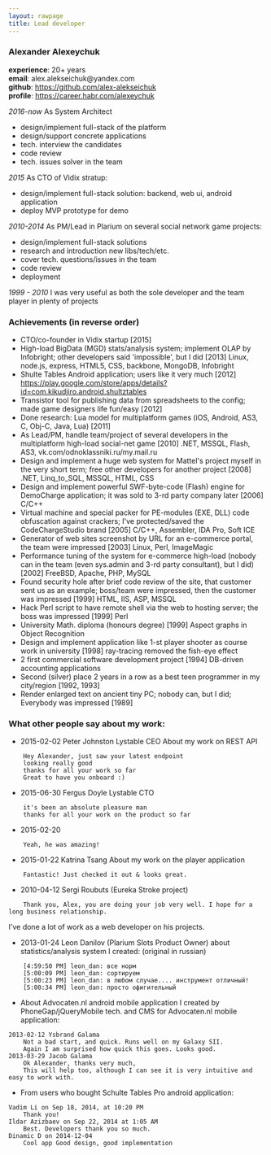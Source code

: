 ```yaml
---
layout: rawpage
title: Lead developer
---
```


### Alexander Alexeychuk

<div><strong>experience</strong>: 20+ years</div>
<div><strong>email</strong>: alex.alekseichuk@yandex.com</div>
<div><strong>github</strong>: <a href="https://github.com/alex-alekseichuk">https://github.com/alex-alekseichuk</a></div>
<div><strong>profile</strong>: <a href="https://career.habr.com/alexeychuk">https://career.habr.com/alexeychuk</a></div>

*2016-now*
As System Architect

- design/implement full-stack of the platform
- design/support concrete applications
- tech. interview the candidates
- code review
- tech. issues solver in the team

*2015*
As CTO of Vidix stratup:

- design/implement full-stack solution:
    backend, web ui, android application
- deploy MVP prototype for demo

*2010-2014*
As PM/Lead in Plarium on several social network game projects:

- design/implement full-stack solutions
- research and introduction new libs/tech/etc.
- cover tech. questions/issues in the team
- code review
- deployment

*1999 - 2010*
I was very useful as both the sole developer and the team player in plenty of projects


### Achievements (in reverse order)

+ CTO/co-founder in Vidix startup [2015]
+ High-load BigData (MGD) stats/analysis system; implement OLAP by Infobright; other developers said 'impossible', but I did [2013]
    Linux, node.js, express, HTML5, CSS, backbone, MongoDB, Infobright
+ Shulte Tables Android application; users like it very much [2012]
    https://play.google.com/store/apps/details?id=com.kikudjiro.android.shultztables
+ Transistor tool for publishing data from spreadsheets to the config; made game designers life fun/easy [2012]
+ Done research: Lua model for multiplatform games (iOS, Android, AS3, C, Obj-C, Java, Lua) [2011]
+ As Lead/PM, handle team/project of several developers in the multiplatform high-load social-net game [2010]
    .NET, MSSQL, Flash, AS3, vk.com/odnoklassniki.ru/my.mail.ru
+ Design and implement a huge web system for Mattel's project myself in the very short term; free other developers for another project [2008]
    .NET, Linq_to_SQL, MSSQL, HTML, CSS
+ Design and implement powerful SWF-byte-code (Flash) engine for DemoCharge application; it was sold to 3-rd party company later [2006]
    C/C++
+ Virtual machine and special packer for PE-modules (EXE, DLL) code obfuscation against crackers; I've protected/saved the CodeChargeStudio brand [2005]
    C/C++, Assembler, IDA Pro, Soft ICE
+ Generator of web sites screenshot by URL for an e-commerce portal, the team were impressed [2003]
    Linux, Perl, ImageMagic
+ Performance tuning of the system for e-commerce high-load (nobody can in the team (even sys.admin and 3-rd party consultant), but I did) [2002]
    FreeBSD, Apache, PHP, MySQL
+ Found security hole after brief code review of the site, that customer sent us as an example; boss/team were impressed, then the customer was impressed [1999]
    HTML, IIS, ASP, MSSQL
+ Hack Perl script to have remote shell via the web to hosting server; the boss was impressed [1999]
    Perl
+ University Math. diploma (honours degree) [1999]
    Aspect graphs in Object Recognition
+ Design and implement application like 1-st player shooter as course work in university [1998]
    ray-tracing removed the fish-eye effect
+ 2 first commercial software development project [1994]
    DB-driven accounting applications
+ Second (silver) place 2 years in a row as a best teen programmer in my city/region [1992, 1993]
+ Render enlarged text on ancient tiny PC; nobody can, but I did; Everybody was impressed [1989]


### What other people say about my work:

- 2015-02-02 Peter Johnston Lystable CEO
About my work on REST API
```
	Hey Alexander, just saw your latest endpoint
	looking really good
	thanks for all your work so far
	Great to have you onboard :)
```

- 2015-06-30 Fergus Doyle Lystable CTO
```
    it's been an absolute pleasure man
    thanks for all your work on the product so far
```
- 2015-02-20
```
	Yeah, he was amazing!
```

- 2015-01-22 Katrina Tsang
About my work on the player application
```
	Fantastic! Just checked it out & looks great.
```

- 2010-04-12 Sergi Roubuts (Eureka Stroke project)
```
	Thank you, Alex, you are doing your job very well. I hope for a long business relationship.
```
I've done a lot of work as a web developer on his projects.

- 2013-01-24 Leon Danilov (Plarium Slots Product Owner) about statistics/analysis system I created:
	(original in russian)
```
    [4:59:50 PM] leon_dan: все норм
    [5:00:09 PM] leon_dan: сортируем
    [5:00:23 PM] leon_dan: в любом случае.... инструмент отличный!
    [5:00:34 PM] leon_dan: просто офигительный
```

- About Advocaten.nl android mobile application I created by PhoneGap/jQueryMobile tech.
and CMS for Advocaten.nl mobile application:
```
2013-02-12 Ysbrand Galama
	Not a bad start, and quick. Runs well on my Galaxy SII.
	Again I am surprised how quick this goes. Looks good.
2013-03-29 Jacob Galama
	Ok Alexander, thanks very much,
	This will help too, although I can see it is very intuitive and easy to work with. 
```

- From users who bought Schulte Tables Pro android application:
```
Vadim Li on Sep 18, 2014, at 10:20 PM
	Thank you!
Ildar Azizbaev on Sep 22, 2014 at 1:05 AM
	Best. Developers thank you so much.
Dinamic D on 2014-12-04
    Cool app Good design, good implementation
```
